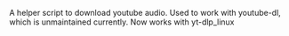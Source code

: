 A helper script to download youtube audio.
Used to work with youtube-dl, which is unmaintained currently.
Now works with yt-dlp_linux

